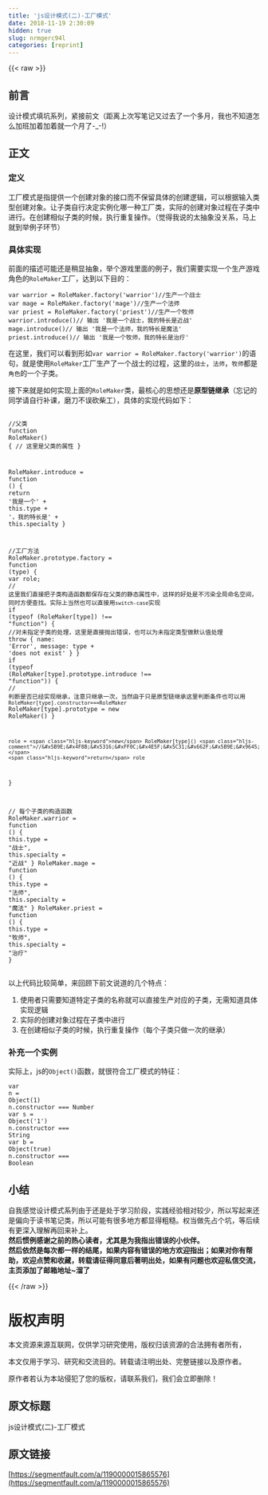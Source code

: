 ```yaml
---
title: 'js设计模式(二)-工厂模式' 
date: 2018-11-19 2:30:09
hidden: true
slug: nrmgerc94l
categories: [reprint]
---
```


{{< raw >}}
<h2 id="articleHeader0">&#x524D;&#x8A00;</h2><p>&#x8BBE;&#x8BA1;&#x6A21;&#x5F0F;&#x586B;&#x5751;&#x7CFB;&#x5217;&#xFF0C;&#x7D27;&#x63A5;&#x524D;&#x6587;&#xFF08;&#x8DDD;&#x79BB;&#x4E0A;&#x6B21;&#x5199;&#x7B14;&#x8BB0;&#x53C8;&#x8FC7;&#x53BB;&#x4E86;&#x4E00;&#x4E2A;&#x591A;&#x6708;&#xFF0C;&#x6211;&#x4E5F;&#x4E0D;&#x77E5;&#x9053;&#x600E;&#x4E48;&#x52A0;&#x73ED;&#x52A0;&#x7740;&#x52A0;&#x7740;&#x5C31;&#x4E00;&#x4E2A;&#x6708;&#x4E86;-_-!&#xFF09;</p><h2 id="articleHeader1">&#x6B63;&#x6587;</h2><h3 id="articleHeader2">&#x5B9A;&#x4E49;</h3><p>&#x5DE5;&#x5382;&#x6A21;&#x5F0F;&#x662F;&#x6307;&#x63D0;&#x4F9B;&#x4E00;&#x4E2A;&#x521B;&#x5EFA;&#x5BF9;&#x8C61;&#x7684;&#x63A5;&#x53E3;&#x800C;&#x4E0D;&#x4FDD;&#x7559;&#x5177;&#x4F53;&#x7684;&#x521B;&#x5EFA;&#x903B;&#x8F91;&#xFF0C;&#x53EF;&#x4EE5;&#x6839;&#x636E;&#x8F93;&#x5165;&#x7C7B;&#x578B;&#x521B;&#x5EFA;&#x5BF9;&#x8C61;&#x3002;&#x8BA9;&#x5B50;&#x7C7B;&#x81EA;&#x884C;&#x51B3;&#x5B9A;&#x5B9E;&#x4F8B;&#x5316;&#x54EA;&#x4E00;&#x79CD;&#x5DE5;&#x5382;&#x7C7B;&#xFF0C;&#x5B9E;&#x9645;&#x7684;&#x521B;&#x5EFA;&#x5BF9;&#x8C61;&#x8FC7;&#x7A0B;&#x5728;&#x5B50;&#x7C7B;&#x4E2D;&#x8FDB;&#x884C;&#x3002;&#x5728;&#x521B;&#x5EFA;&#x76F8;&#x4F3C;&#x5B50;&#x7C7B;&#x7684;&#x65F6;&#x5019;&#xFF0C;&#x6267;&#x884C;&#x91CD;&#x590D;&#x64CD;&#x4F5C;&#x3002;&#xFF08;&#x89C9;&#x5F97;&#x6211;&#x8BF4;&#x7684;&#x592A;&#x62BD;&#x8C61;&#x6CA1;&#x5173;&#x7CFB;&#xFF0C;&#x9A6C;&#x4E0A;&#x5C31;&#x5230;&#x4E3E;&#x4F8B;&#x5B50;&#x73AF;&#x8282;&#xFF09;</p><h3 id="articleHeader3">&#x5177;&#x4F53;&#x5B9E;&#x73B0;</h3><p>&#x524D;&#x9762;&#x7684;&#x63CF;&#x8FF0;&#x53EF;&#x80FD;&#x8FD8;&#x662F;&#x7A0D;&#x663E;&#x62BD;&#x8C61;&#xFF0C;&#x4E3E;&#x4E2A;&#x6E38;&#x620F;&#x91CC;&#x9762;&#x7684;&#x4F8B;&#x5B50;&#xFF0C;&#x6211;&#x4EEC;&#x9700;&#x8981;&#x5B9E;&#x73B0;&#x4E00;&#x4E2A;&#x751F;&#x4EA7;&#x6E38;&#x620F;&#x89D2;&#x8272;&#x7684;<code>RoleMaker</code>&#x5DE5;&#x5382;&#xFF0C;&#x8FBE;&#x5230;&#x4EE5;&#x4E0B;&#x76EE;&#x7684;&#xFF1A;</p><div class="widget-codetool" style="display:none"><div class="widget-codetool--inner"><span class="selectCode code-tool" data-toggle="tooltip" data-placement="top" title="" data-original-title="&#x5168;&#x9009;"></span> <span type="button" class="copyCode code-tool" data-toggle="tooltip" data-placement="top" data-clipboard-text="var warrior = RoleMaker.factory(&apos;warrior&apos;)//&#x751F;&#x4EA7;&#x4E00;&#x4E2A;&#x6218;&#x58EB;
var mage = RoleMaker.factory(&apos;mage&apos;)//&#x751F;&#x4EA7;&#x4E00;&#x4E2A;&#x6CD5;&#x5E08;
var priest = RoleMaker.factory(&apos;priest&apos;)//&#x751F;&#x4EA7;&#x4E00;&#x4E2A;&#x7267;&#x5E08;
warrior.introduce()// &#x8F93;&#x51FA; &apos;&#x6211;&#x662F;&#x4E00;&#x4E2A;&#x6218;&#x58EB;&#xFF0C;&#x6211;&#x7684;&#x7279;&#x957F;&#x662F;&#x8FD1;&#x6218;&apos;
mage.introduce()// &#x8F93;&#x51FA; &apos;&#x6211;&#x662F;&#x4E00;&#x4E2A;&#x6CD5;&#x5E08;&#xFF0C;&#x6211;&#x7684;&#x7279;&#x957F;&#x662F;&#x9B54;&#x6CD5;&apos;
priest.introduce()// &#x8F93;&#x51FA; &apos;&#x6211;&#x662F;&#x4E00;&#x4E2A;&#x7267;&#x5E08;&#xFF0C;&#x6211;&#x7684;&#x7279;&#x957F;&#x662F;&#x6CBB;&#x7597;&apos;" title="" data-original-title="&#x590D;&#x5236;"></span> <span type="button" class="saveToNote code-tool" data-toggle="tooltip" data-placement="top" title="" data-original-title="&#x653E;&#x8FDB;&#x7B14;&#x8BB0;"></span></div></div><pre class="hljs dart"><code><span class="hljs-keyword">var</span> warrior = RoleMaker.<span class="hljs-keyword">factory</span>(<span class="hljs-string">&apos;warrior&apos;</span>)<span class="hljs-comment">//&#x751F;&#x4EA7;&#x4E00;&#x4E2A;&#x6218;&#x58EB;</span>
<span class="hljs-keyword">var</span> mage = RoleMaker.<span class="hljs-keyword">factory</span>(<span class="hljs-string">&apos;mage&apos;</span>)<span class="hljs-comment">//&#x751F;&#x4EA7;&#x4E00;&#x4E2A;&#x6CD5;&#x5E08;</span>
<span class="hljs-keyword">var</span> priest = RoleMaker.<span class="hljs-keyword">factory</span>(<span class="hljs-string">&apos;priest&apos;</span>)<span class="hljs-comment">//&#x751F;&#x4EA7;&#x4E00;&#x4E2A;&#x7267;&#x5E08;</span>
warrior.introduce()<span class="hljs-comment">// &#x8F93;&#x51FA; &apos;&#x6211;&#x662F;&#x4E00;&#x4E2A;&#x6218;&#x58EB;&#xFF0C;&#x6211;&#x7684;&#x7279;&#x957F;&#x662F;&#x8FD1;&#x6218;&apos;</span>
mage.introduce()<span class="hljs-comment">// &#x8F93;&#x51FA; &apos;&#x6211;&#x662F;&#x4E00;&#x4E2A;&#x6CD5;&#x5E08;&#xFF0C;&#x6211;&#x7684;&#x7279;&#x957F;&#x662F;&#x9B54;&#x6CD5;&apos;</span>
priest.introduce()<span class="hljs-comment">// &#x8F93;&#x51FA; &apos;&#x6211;&#x662F;&#x4E00;&#x4E2A;&#x7267;&#x5E08;&#xFF0C;&#x6211;&#x7684;&#x7279;&#x957F;&#x662F;&#x6CBB;&#x7597;&apos;</span></code></pre><p>&#x5728;&#x8FD9;&#x91CC;&#xFF0C;&#x6211;&#x4EEC;&#x53EF;&#x4EE5;&#x770B;&#x5230;&#x5F62;&#x5982;<code>var warrior = RoleMaker.factory(&apos;warrior&apos;)</code>&#x7684;&#x8BED;&#x53E5;&#xFF0C;&#x5C31;&#x662F;&#x4F7F;&#x7528;<code>RoleMaker</code>&#x5DE5;&#x5382;&#x751F;&#x4EA7;&#x4E86;&#x4E00;&#x4E2A;&#x6218;&#x58EB;&#x7684;&#x8FC7;&#x7A0B;&#xFF0C;&#x8FD9;&#x91CC;&#x7684;<code>&#x6218;&#x58EB;</code>&#xFF0C;<code>&#x6CD5;&#x5E08;</code>&#xFF0C;<code>&#x7267;&#x5E08;</code>&#x90FD;&#x662F;<code>&#x89D2;&#x8272;</code>&#x7684;&#x4E00;&#x4E2A;&#x5B50;&#x7C7B;&#x3002;</p><p>&#x63A5;&#x4E0B;&#x6765;&#x5C31;&#x662F;&#x5982;&#x4F55;&#x5B9E;&#x73B0;&#x4E0A;&#x9762;&#x7684;<code>RoleMaker</code>&#x7C7B;&#xFF0C;&#x6700;&#x6838;&#x5FC3;&#x7684;&#x601D;&#x60F3;&#x8FD8;&#x662F;<strong>&#x539F;&#x578B;&#x94FE;&#x7EE7;&#x627F;</strong>&#xFF08;&#x5FD8;&#x8BB0;&#x7684;&#x540C;&#x5B66;&#x8BF7;&#x81EA;&#x884C;&#x8865;&#x8BFE;&#xFF0C;&#x78E8;&#x5200;&#x4E0D;&#x8BEF;&#x780D;&#x67F4;&#x5DE5;&#xFF09;&#xFF0C;&#x5177;&#x4F53;&#x7684;&#x5B9E;&#x73B0;&#x4EE3;&#x7801;&#x5982;&#x4E0B;&#xFF1A;</p><div class="widget-codetool" style="display:none"><div class="widget-codetool--inner"><span class="selectCode code-tool" data-toggle="tooltip" data-placement="top" title="" data-original-title="&#x5168;&#x9009;"></span> <span type="button" class="copyCode code-tool" data-toggle="tooltip" data-placement="top" data-clipboard-text="  //&#x7236;&#x7C7B;
  function RoleMaker() {
    // &#x8FD9;&#x91CC;&#x662F;&#x7236;&#x7C7B;&#x7684;&#x5C5E;&#x6027;
  }

  RoleMaker.introduce = function () {
    return &apos;&#x6211;&#x662F;&#x4E00;&#x4E2A;&apos; + this.type + &apos;&#xFF0C;&#x6211;&#x7684;&#x7279;&#x957F;&#x662F;&apos; + this.specialty
  }

  //&#x5DE5;&#x5382;&#x65B9;&#x6CD5;
  RoleMaker.prototype.factory = function (type) {
    var role;
    // &#x8FD9;&#x91CC;&#x6211;&#x4EEC;&#x76F4;&#x63A5;&#x628A;&#x5B50;&#x7C7B;&#x6784;&#x9020;&#x51FD;&#x6570;&#x90FD;&#x4FDD;&#x5B58;&#x5728;&#x7236;&#x7C7B;&#x7684;&#x9759;&#x6001;&#x5C5E;&#x6027;&#x4E2D;&#xFF0C;&#x8FD9;&#x6837;&#x7684;&#x597D;&#x5904;&#x662F;&#x4E0D;&#x6C61;&#x67D3;&#x5168;&#x5C40;&#x547D;&#x540D;&#x7A7A;&#x95F4;&#xFF0C;&#x540C;&#x65F6;&#x65B9;&#x4FBF;&#x67E5;&#x627E;&#x3002;&#x5B9E;&#x9645;&#x4E0A;&#x5F53;&#x7136;&#x4E5F;&#x53EF;&#x4EE5;&#x76F4;&#x63A5;&#x7528;`switch-case`&#x5B9E;&#x73B0;
    if (typeof (RoleMaker[type]) !== &quot;function&quot;) {
      //&#x5BF9;&#x672A;&#x6307;&#x5B9A;&#x5B50;&#x7C7B;&#x7684;&#x5904;&#x7406;&#xFF0C;&#x8FD9;&#x91CC;&#x662F;&#x76F4;&#x63A5;&#x629B;&#x51FA;&#x9519;&#x8BEF;&#xFF0C;&#x4E5F;&#x53EF;&#x4EE5;&#x4E3A;&#x672A;&#x6307;&#x5B9A;&#x7C7B;&#x578B;&#x505A;&#x9ED8;&#x8BA4;&#x503C;&#x5904;&#x7406;
      throw {
        name: &apos;Error&apos;,
        message: type + &apos;does not exist&apos;
      }
    }
    if (typeof (RoleMaker[type].prototype.introduce !== &quot;function&quot;)) {
      // &#x5224;&#x65AD;&#x662F;&#x5426;&#x5DF2;&#x7ECF;&#x5B9E;&#x73B0;&#x7EE7;&#x627F;&#xFF0C;&#x6CE8;&#x610F;&#x53EA;&#x7EE7;&#x627F;&#x4E00;&#x6B21;&#xFF0C;&#x5F53;&#x7136;&#x7531;&#x4E8E;&#x53EA;&#x662F;&#x539F;&#x578B;&#x94FE;&#x7EE7;&#x627F;&#x8FD9;&#x91CC;&#x5224;&#x65AD;&#x6761;&#x4EF6;&#x4E5F;&#x53EF;&#x4EE5;&#x7528;`RoleMaker[type].constructor===RoleMaker`
      RoleMaker[type].prototype = new RoleMaker()
    }

    role = new RoleMaker[type]() //&#x5B9E;&#x4F8B;&#x5316;&#xFF0C;&#x4E5F;&#x5C31;&#x662F;&#x5B9E;&#x9645;&#x521B;&#x5EFA;&#x5BF9;&#x8C61;&#x7684;&#x8FC7;&#x7A0B;
    return role
  }

  // &#x6BCF;&#x4E2A;&#x5B50;&#x7C7B;&#x7684;&#x6784;&#x9020;&#x51FD;&#x6570;
  RoleMaker.warrior = function () {
    this.type = &quot;&#x6218;&#x58EB;&quot;,
      this.specialty = &quot;&#x8FD1;&#x6218;&quot;
  }
  RoleMaker.mage = function () {
    this.type = &quot;&#x6CD5;&#x5E08;&quot;,
      this.specialty = &quot;&#x9B54;&#x6CD5;&quot;
  }
  RoleMaker.priest = function () {
    this.type = &quot;&#x7267;&#x5E08;&quot;,
      this.specialty = &quot;&#x6CBB;&#x7597;&quot;
  }" title="" data-original-title="&#x590D;&#x5236;"></span> <span type="button" class="saveToNote code-tool" data-toggle="tooltip" data-placement="top" title="" data-original-title="&#x653E;&#x8FDB;&#x7B14;&#x8BB0;"></span></div></div><pre class="hljs actionscript"><code>  <span class="hljs-comment">//&#x7236;&#x7C7B;</span>
  <span class="hljs-function"><span class="hljs-keyword">function</span> <span class="hljs-title">RoleMaker</span><span class="hljs-params">()</span> </span>{
    <span class="hljs-comment">// &#x8FD9;&#x91CC;&#x662F;&#x7236;&#x7C7B;&#x7684;&#x5C5E;&#x6027;</span>
  }

  RoleMaker.introduce = <span class="hljs-function"><span class="hljs-keyword">function</span> <span class="hljs-params">()</span> </span>{
    <span class="hljs-keyword">return</span> <span class="hljs-string">&apos;&#x6211;&#x662F;&#x4E00;&#x4E2A;&apos;</span> + <span class="hljs-keyword">this</span>.type + <span class="hljs-string">&apos;&#xFF0C;&#x6211;&#x7684;&#x7279;&#x957F;&#x662F;&apos;</span> + <span class="hljs-keyword">this</span>.specialty
  }

  <span class="hljs-comment">//&#x5DE5;&#x5382;&#x65B9;&#x6CD5;</span>
  RoleMaker.prototype.factory = <span class="hljs-function"><span class="hljs-keyword">function</span> <span class="hljs-params">(type)</span> </span>{
    <span class="hljs-keyword">var</span> role;
    <span class="hljs-comment">// &#x8FD9;&#x91CC;&#x6211;&#x4EEC;&#x76F4;&#x63A5;&#x628A;&#x5B50;&#x7C7B;&#x6784;&#x9020;&#x51FD;&#x6570;&#x90FD;&#x4FDD;&#x5B58;&#x5728;&#x7236;&#x7C7B;&#x7684;&#x9759;&#x6001;&#x5C5E;&#x6027;&#x4E2D;&#xFF0C;&#x8FD9;&#x6837;&#x7684;&#x597D;&#x5904;&#x662F;&#x4E0D;&#x6C61;&#x67D3;&#x5168;&#x5C40;&#x547D;&#x540D;&#x7A7A;&#x95F4;&#xFF0C;&#x540C;&#x65F6;&#x65B9;&#x4FBF;&#x67E5;&#x627E;&#x3002;&#x5B9E;&#x9645;&#x4E0A;&#x5F53;&#x7136;&#x4E5F;&#x53EF;&#x4EE5;&#x76F4;&#x63A5;&#x7528;`switch-case`&#x5B9E;&#x73B0;</span>
    <span class="hljs-keyword">if</span> (<span class="hljs-keyword">typeof</span> (RoleMaker[type]) !== <span class="hljs-string">&quot;function&quot;</span>) {
      <span class="hljs-comment">//&#x5BF9;&#x672A;&#x6307;&#x5B9A;&#x5B50;&#x7C7B;&#x7684;&#x5904;&#x7406;&#xFF0C;&#x8FD9;&#x91CC;&#x662F;&#x76F4;&#x63A5;&#x629B;&#x51FA;&#x9519;&#x8BEF;&#xFF0C;&#x4E5F;&#x53EF;&#x4EE5;&#x4E3A;&#x672A;&#x6307;&#x5B9A;&#x7C7B;&#x578B;&#x505A;&#x9ED8;&#x8BA4;&#x503C;&#x5904;&#x7406;</span>
      <span class="hljs-keyword">throw</span> {
        name: <span class="hljs-string">&apos;Error&apos;</span>,
        message: type + <span class="hljs-string">&apos;does not exist&apos;</span>
      }
    }
    <span class="hljs-keyword">if</span> (<span class="hljs-keyword">typeof</span> (RoleMaker[type].prototype.introduce !== <span class="hljs-string">&quot;function&quot;</span>)) {
      <span class="hljs-comment">// &#x5224;&#x65AD;&#x662F;&#x5426;&#x5DF2;&#x7ECF;&#x5B9E;&#x73B0;&#x7EE7;&#x627F;&#xFF0C;&#x6CE8;&#x610F;&#x53EA;&#x7EE7;&#x627F;&#x4E00;&#x6B21;&#xFF0C;&#x5F53;&#x7136;&#x7531;&#x4E8E;&#x53EA;&#x662F;&#x539F;&#x578B;&#x94FE;&#x7EE7;&#x627F;&#x8FD9;&#x91CC;&#x5224;&#x65AD;&#x6761;&#x4EF6;&#x4E5F;&#x53EF;&#x4EE5;&#x7528;`RoleMaker[type].constructor===RoleMaker`</span>
      RoleMaker[type].prototype = <span class="hljs-keyword">new</span> RoleMaker()
    }

    role = <span class="hljs-keyword">new</span> RoleMaker[type]() <span class="hljs-comment">//&#x5B9E;&#x4F8B;&#x5316;&#xFF0C;&#x4E5F;&#x5C31;&#x662F;&#x5B9E;&#x9645;&#x521B;&#x5EFA;&#x5BF9;&#x8C61;&#x7684;&#x8FC7;&#x7A0B;</span>
    <span class="hljs-keyword">return</span> role
  }

  <span class="hljs-comment">// &#x6BCF;&#x4E2A;&#x5B50;&#x7C7B;&#x7684;&#x6784;&#x9020;&#x51FD;&#x6570;</span>
  RoleMaker.warrior = <span class="hljs-function"><span class="hljs-keyword">function</span> <span class="hljs-params">()</span> </span>{
    <span class="hljs-keyword">this</span>.type = <span class="hljs-string">&quot;&#x6218;&#x58EB;&quot;</span>,
      <span class="hljs-keyword">this</span>.specialty = <span class="hljs-string">&quot;&#x8FD1;&#x6218;&quot;</span>
  }
  RoleMaker.mage = <span class="hljs-function"><span class="hljs-keyword">function</span> <span class="hljs-params">()</span> </span>{
    <span class="hljs-keyword">this</span>.type = <span class="hljs-string">&quot;&#x6CD5;&#x5E08;&quot;</span>,
      <span class="hljs-keyword">this</span>.specialty = <span class="hljs-string">&quot;&#x9B54;&#x6CD5;&quot;</span>
  }
  RoleMaker.priest = <span class="hljs-function"><span class="hljs-keyword">function</span> <span class="hljs-params">()</span> </span>{
    <span class="hljs-keyword">this</span>.type = <span class="hljs-string">&quot;&#x7267;&#x5E08;&quot;</span>,
      <span class="hljs-keyword">this</span>.specialty = <span class="hljs-string">&quot;&#x6CBB;&#x7597;&quot;</span>
  }</code></pre><p>&#x4EE5;&#x4E0A;&#x4EE3;&#x7801;&#x6BD4;&#x8F83;&#x7B80;&#x5355;&#xFF0C;&#x6765;&#x56DE;&#x987E;&#x4E0B;&#x524D;&#x6587;&#x8BF4;&#x9053;&#x7684;&#x51E0;&#x4E2A;&#x7279;&#x70B9;&#xFF1A;</p><ol><li>&#x4F7F;&#x7528;&#x8005;&#x53EA;&#x9700;&#x8981;&#x77E5;&#x9053;&#x7279;&#x5B9A;&#x5B50;&#x7C7B;&#x7684;&#x540D;&#x79F0;&#x5C31;&#x53EF;&#x4EE5;&#x76F4;&#x63A5;&#x751F;&#x4EA7;&#x5BF9;&#x5E94;&#x7684;&#x5B50;&#x7C7B;&#xFF0C;&#x65E0;&#x9700;&#x77E5;&#x9053;&#x5177;&#x4F53;&#x5B9E;&#x73B0;&#x903B;&#x8F91;</li><li>&#x5B9E;&#x9645;&#x7684;&#x521B;&#x5EFA;&#x5BF9;&#x8C61;&#x8FC7;&#x7A0B;&#x5728;&#x5B50;&#x7C7B;&#x4E2D;&#x8FDB;&#x884C;</li><li>&#x5728;&#x521B;&#x5EFA;&#x76F8;&#x4F3C;&#x5B50;&#x7C7B;&#x7684;&#x65F6;&#x5019;&#xFF0C;&#x6267;&#x884C;&#x91CD;&#x590D;&#x64CD;&#x4F5C;&#xFF08;&#x6BCF;&#x4E2A;&#x5B50;&#x7C7B;&#x53EA;&#x505A;&#x4E00;&#x6B21;&#x7684;&#x7EE7;&#x627F;&#xFF09;</li></ol><h3 id="articleHeader4">&#x8865;&#x5145;&#x4E00;&#x4E2A;&#x5B9E;&#x4F8B;</h3><p>&#x5B9E;&#x9645;&#x4E0A;&#xFF0C;js&#x7684;<code>Object()</code>&#x51FD;&#x6570;&#xFF0C;&#x5C31;&#x5F88;&#x7B26;&#x5408;&#x5DE5;&#x5382;&#x6A21;&#x5F0F;&#x7684;&#x7279;&#x5F81;&#xFF1A;</p><div class="widget-codetool" style="display:none"><div class="widget-codetool--inner"><span class="selectCode code-tool" data-toggle="tooltip" data-placement="top" title="" data-original-title="&#x5168;&#x9009;"></span> <span type="button" class="copyCode code-tool" data-toggle="tooltip" data-placement="top" data-clipboard-text="var n = Object(1)
n.constructor === Number
var s = Object(&apos;1&apos;)
n.constructor === String
var b = Object(true)
n.constructor === Boolean" title="" data-original-title="&#x590D;&#x5236;"></span> <span type="button" class="saveToNote code-tool" data-toggle="tooltip" data-placement="top" title="" data-original-title="&#x653E;&#x8FDB;&#x7B14;&#x8BB0;"></span></div></div><pre class="hljs delphi"><code><span class="hljs-keyword">var</span> n = <span class="hljs-keyword">Object</span>(<span class="hljs-number">1</span>)
n.<span class="hljs-keyword">constructor</span> === Number
<span class="hljs-keyword">var</span> s = <span class="hljs-keyword">Object</span>(<span class="hljs-string">&apos;1&apos;</span>)
n.<span class="hljs-keyword">constructor</span> === <span class="hljs-keyword">String</span>
<span class="hljs-keyword">var</span> b = <span class="hljs-keyword">Object</span>(true)
n.<span class="hljs-keyword">constructor</span> === Boolean</code></pre><h2 id="articleHeader5">&#x5C0F;&#x7ED3;</h2><p>&#x81EA;&#x6211;&#x611F;&#x89C9;&#x8BBE;&#x8BA1;&#x6A21;&#x5F0F;&#x7CFB;&#x5217;&#x7531;&#x4E8E;&#x8FD8;&#x662F;&#x5904;&#x4E8E;&#x5B66;&#x4E60;&#x9636;&#x6BB5;&#xFF0C;&#x5B9E;&#x8DF5;&#x7ECF;&#x9A8C;&#x76F8;&#x5BF9;&#x8F83;&#x5C11;&#xFF0C;&#x6240;&#x4EE5;&#x5199;&#x8D77;&#x6765;&#x8FD8;&#x662F;&#x504F;&#x5411;&#x4E8E;&#x8BFB;&#x4E66;&#x7B14;&#x8BB0;&#x7C7B;&#xFF0C;&#x6240;&#x4EE5;&#x53EF;&#x80FD;&#x6709;&#x5F88;&#x591A;&#x5730;&#x65B9;&#x90FD;&#x663E;&#x5F97;&#x7C97;&#x7CD9;&#x3002;&#x6743;&#x5F53;&#x505A;&#x5148;&#x5360;&#x4E2A;&#x5751;&#xFF0C;&#x7B49;&#x540E;&#x7EED;&#x6709;&#x66F4;&#x6DF1;&#x5165;&#x7406;&#x89E3;&#x518D;&#x56DE;&#x6765;&#x8865;&#x4E0A;&#x3002;<br><strong>&#x7136;&#x540E;&#x60EF;&#x4F8B;&#x611F;&#x8C22;&#x4E4B;&#x524D;&#x7684;&#x70ED;&#x5FC3;&#x8BFB;&#x8005;&#xFF0C;&#x5C24;&#x5176;&#x662F;&#x4E3A;&#x6211;&#x6307;&#x51FA;&#x9519;&#x8BEF;&#x7684;&#x5C0F;&#x4F19;&#x4F34;&#x3002;</strong><br><strong>&#x7136;&#x540E;&#x4F9D;&#x7136;&#x662F;&#x6BCF;&#x6B21;&#x90FD;&#x4E00;&#x6837;&#x7684;&#x7ED3;&#x5C3E;&#xFF0C;&#x5982;&#x679C;&#x5185;&#x5BB9;&#x6709;&#x9519;&#x8BEF;&#x7684;&#x5730;&#x65B9;&#x6B22;&#x8FCE;&#x6307;&#x51FA;&#xFF1B;&#x5982;&#x679C;&#x5BF9;&#x4F60;&#x6709;&#x5E2E;&#x52A9;&#xFF0C;&#x6B22;&#x8FCE;&#x70B9;&#x8D5E;&#x548C;&#x6536;&#x85CF;&#xFF0C;&#x8F6C;&#x8F7D;&#x8BF7;&#x5F81;&#x5F97;&#x540C;&#x610F;&#x540E;&#x8457;&#x660E;&#x51FA;&#x5904;&#xFF0C;&#x5982;&#x679C;&#x6709;&#x95EE;&#x9898;&#x4E5F;&#x6B22;&#x8FCE;&#x79C1;&#x4FE1;&#x4EA4;&#x6D41;&#xFF0C;&#x4E3B;&#x9875;&#x6DFB;&#x52A0;&#x4E86;&#x90AE;&#x7BB1;&#x5730;&#x5740;~&#x6E9C;&#x4E86;</strong></p>
{{< /raw >}}

# 版权声明
本文资源来源互联网，仅供学习研究使用，版权归该资源的合法拥有者所有，

本文仅用于学习、研究和交流目的。转载请注明出处、完整链接以及原作者。

原作者若认为本站侵犯了您的版权，请联系我们，我们会立即删除！

## 原文标题
js设计模式(二)-工厂模式

## 原文链接
[https://segmentfault.com/a/1190000015865576](https://segmentfault.com/a/1190000015865576)


